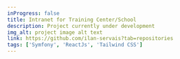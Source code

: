 ```yaml
---
inProgress: false
title: Intranet for Training Center/School
description: Project currently under development
img_alt: project image alt text
link: https://github.com/ilan-servais?tab=repositories
tags: ['Symfony', 'ReactJs', 'Tailwind CSS']
---
```

